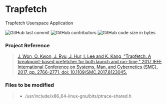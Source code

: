 # Trapfetch
Trapfetch Userspace Application

![GitHub last commit](https://img.shields.io/github/last-commit/SangwoonYun/Trapfetch)
![GitHub contributors](https://img.shields.io/github/contributors/SangwoonYun/Trapfetch)
![GitHub code size in bytes](https://img.shields.io/github/languages/code-size/SangwoonYun/Trapfetch)

### Project Reference   
> [J. Won, O. Kwon, J. Ryu, J. Hur, I. Lee and K. Kang, "Trapfetch: A breakpoint-based prefetcher for both launch and run-time," 2017 IEEE International Conference on Systems, Man, and Cybernetics (SMC), 2017, pp. 2766-2771, doi: 10.1109/SMC.2017.8123045.](https://ieeexplore.ieee.org/abstract/document/8123045 "Go IEEExplore")   

### Files to be modified
> * /usr/include/x86_64-linux-gnu/bits/ptrace-shared.h   

